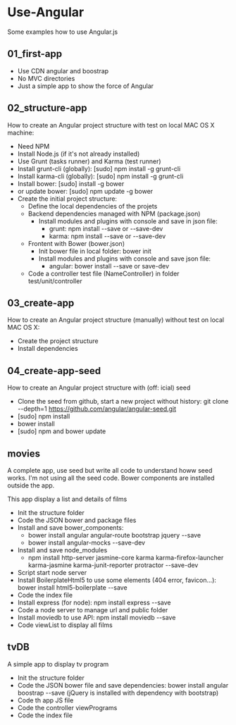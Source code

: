 # Use-Angular
Some examples how to use Angular.js

## 01_first-app
- Use CDN angular and boostrap
- No MVC directories
- Just a simple app to show the force of Angular

## 02_structure-app
How to create an Angular project structure with test on local MAC OS X machine:
- Need NPM
- Install Node.js (if it's not already installed)
- Use Grunt (tasks runner) and Karma (test runner)
- Install grunt-cli (globally): [sudo] npm install -g grunt-cli
- Install karma-cli (globally): [sudo] npm install -g grunt-cli
- Install bower: [sudo] install -g bower
- or update bower: [sudo] npm update -g bower
- Create the initial project structure:
    - Define the local dependencies of the projets
    - Backend dependencies managed with NPM (package.json)
        - Install modules and plugins with console and save in json file:
            - grunt: npm install <grunt-modules-or-plugins-name> --save or --save-dev
            - karma: npm install <karma-modulesor-plugins-name> --save or --save-dev
    - Frontent with Bower (bower.json)
        - Init bower file in local folder: bower init
        - Install modules and plugins with console and save json file:
            - angular: bower install <angular-modules-or-plugins-name> --save or save-dev
    - Code a controller test file (NameController) in folder test/unit/controller

## 03_create-app
How to create an Angular project structure (manually) without test on local MAC OS X:
- Create the project structure
- Install dependencies

## 04_create-app-seed
How to create an Angular project structure with (off: icial) seed
- Clone the seed from github, start a new project without history: git clone --depth=1 https://github.com/angular/angular-seed.git <project-name>
- [sudo] npm install
- bower install
- [sudo] npm and bower update

## movies
A complete app, use seed but write all code to understand howw seed works. I'm not using all the seed code. Bower components are installed outside the app.

This app display a list and details of films

- Init the structure folder
- Code the JSON bower and package files
- Install and save bower_components: 
    - bower install angular angular-route bootstrap jquery --save
    - bower install angular-mocks --save-dev
- Install and save node_modules
    - npm install http-server jasmine-core karma karma-firefox-launcher karma-jasmine karma-junit-reporter protractor --save-dev
- Script start node server
- Install BoilerplateHtml5 to use some elements (404 error, favicon...): bower install html5-boilerplate --save
- Code the index file
- Install express (for node): npm install express --save
- Code a node server to manage url and public folder
- Install moviedb to use API: npm install moviedb --save
- Code viewList to display all films

## tvDB
A simple app to display tv program

- Init the structure folder
- Code the JSON bower file and save dependencies: bower install angular boostrap --save (jQuery is installed with dependency with bootstrap)
- Code th app JS file
- Code the controller viewPrograms
- Code the index file